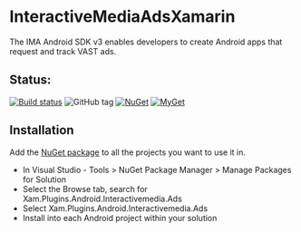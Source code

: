 # InteractiveMediaAdsXamarin

The IMA Android SDK v3 enables developers to create Android apps that request and track VAST ads.

## Status: 
[![Build status](https://ci.appveyor.com/api/projects/status/kghccs7jyiqgqww7?svg=true)](https://ci.appveyor.com/project/martijn00/InteractiveMediaAdsXamarin)
![GitHub tag](https://img.shields.io/github/tag/martijn00/InteractiveMediaAdsXamarin.svg)
[![NuGet](https://img.shields.io/nuget/v/Xam.Plugins.Android.Interactivemedia.Ads.svg?label=NuGet)](https://www.nuget.org/packages/Xam.Plugins.Android.Interactivemedia.Ads/)
[![MyGet](https://img.shields.io/myget/martijn00/v/Xam.Plugins.Android.Interactivemedia.Ads.svg)](https://www.myget.org/F/martijn00/api/v3/index.json)

## Installation

Add the [NuGet package](https://www.nuget.org/packages/Xam.Plugins.Android.Interactivemedia.Ads/) to all the projects you want to use it in.

* In Visual Studio - Tools > NuGet Package Manager > Manage Packages for Solution
* Select the Browse tab, search for Xam.Plugins.Android.Interactivemedia.Ads
* Select Xam.Plugins.Android.Interactivemedia.Ads
* Install into each Android project within your solution